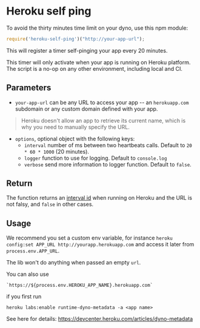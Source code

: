 Heroku self ping
================

To avoid the thirty minutes time limit on your dyno, use this npm module:

```js
require('heroku-self-ping')("http://your-app-url");
```

This will register a timer self-pinging your app every 20 minutes.

This timer will only activate when your app is running on Heroku platform. The script is a no-op on any other environment, including local and CI.

## Parameters
* `your-app-url` can be any URL to access your app -- an `herokuapp.com` subdomain or any custom domain defined with your app.

> Heroku doesn't allow an app to retrieve its current name, which is why you need to manually specify the URL.

*  `options`, optional object with the following keys:
    * `interval` number of ms between two heartbeats calls. Default to `20 * 60 * 1000` (20 minutes).
    * `logger` function to use for logging. Default to `console.log`
    * `verbose` send more information to logger function. Default to `false`.

## Return
The function returns an [interval id](https://developer.mozilla.org/en/docs/Web/API/window.setInterval) when running on Heroku and the URL is not falsy, and `false` in other cases.

## Usage
We recommend you set a custom env variable, for instance `heroku config:set APP_URL http://yourapp.herokuapp.com` and access it later from `process.env.APP_URL`.

The lib won't do anything when passed an empty `url`.

You can also use

    `https://${process.env.HEROKU_APP_NAME}.herokuapp.com`

if you first run

    heroku labs:enable runtime-dyno-metadata -a <app name>

See here for details: https://devcenter.heroku.com/articles/dyno-metadata
